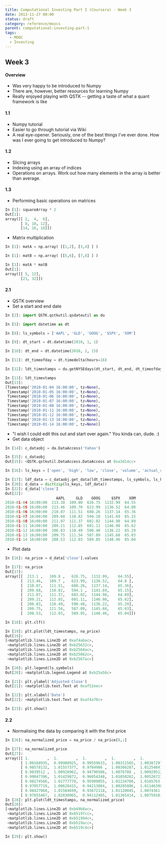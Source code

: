 ```yaml
---
title: Computational Investing Part I (Coursera) - Week 3
date: 2013-11-27 00:00
status: draft
category: reference/moocs
parent: computational-investing-part-1
tags:
  - MOOC
  - Investing
---
```


## Week 3

#### Overview

* Was very happy to be introduced to Numpy
* There are, however, better resources for learning Numpy
* Really enjoyed playing with QSTK -- getting a taste of what a quant framework is like

#### 1.1

* Numpy tutorial
* Easier to go through tutorial via Wiki
* A real eye-opener. Seriously, one of the best things I've ever done. How was I ever going to get introduced to Numpy?

#### 1.2

* Slicing arrays
* Indexing using an array of indices
* Operations on arrays. Work out how many elements in the array is better than average.

#### 1.3

* Performing basic operations on matrices

```python
In [1]: squareArray * 2
Out[1]:
array([[ 2,  4,  6],
       [ 8, 10, 12],
       [14, 16, 18]])
```

* Matrix multiplication

```python
In [1]: matA = np.array( [[1,2], [3,4] ] )

In [1]: matB = np.array( [[5,6], [7,8] ] )

In [1]: matA * matB
Out[1]:
array([[ 5, 12],
       [21, 32]])
```

#### 2.1

* QSTK overview
* Set a start and end date

```python
In [2]: import QSTK.qstkutil.qsdateutil as du

In [5]: import datetime as dt

In [8]: ls_symbols = ['AAPL', 'GLD', 'GOOG', '$SPX', 'XOM']

In [9]: dt_start = dt.datetime(2010, 1, 1)

In [10]: dt_end = dt.datetime(2010, 1, 15)

In [11]: dt_timeofday = dt.timedelta(hours=16)

In [12]: ldt_timestamps = du.getNYSEdays(dt_start, dt_end, dt_timeofday)

In [13]: ldt_timestamps
Out[13]:
[Timestamp('2010-01-04 16:00:00', tz=None),
 Timestamp('2010-01-05 16:00:00', tz=None),
 Timestamp('2010-01-06 16:00:00', tz=None),
 Timestamp('2010-01-07 16:00:00', tz=None),
 Timestamp('2010-01-08 16:00:00', tz=None),
 Timestamp('2010-01-11 16:00:00', tz=None),
 Timestamp('2010-01-12 16:00:00', tz=None),
 Timestamp('2010-01-13 16:00:00', tz=None),
 Timestamp('2010-01-14 16:00:00', tz=None)]
```

* "I wish I could edit this out and start over again." You kinda can, dude. :)
* Get data object

```python
In [14]: c_dataobj = da.DataAccess('Yahoo')

In [15]: c_dataobj
Out[15]: <QSTK.qstkutil.DataAccess.DataAccess at 0xa3d14cc>

In [16]: ls_keys = ['open', 'high', 'low', 'close', 'volume', 'actual_close']

In [17]: ldf_data = c_dataobj.get_data(ldt_timestamps, ls_symbols, ls_keys)
In [20]: d_data = dict(zip(ls_keys, ldf_data))
In [22]: d_data['close']
Out[22]:
                       AAPL     GLD    GOOG     $SPX    XOM
2010-01-04 16:00:00  213.10  109.80  626.75  1132.99  64.55
2010-01-05 16:00:00  213.46  109.70  623.99  1136.52  64.80
2010-01-06 16:00:00  210.07  111.51  608.26  1137.14  65.36
2010-01-07 16:00:00  209.68  110.82  594.10  1141.69  65.15
2010-01-08 16:00:00  211.07  111.37  602.02  1144.98  64.89
2010-01-11 16:00:00  209.21  112.85  601.11  1146.98  65.62
2010-01-12 16:00:00  206.83  110.49  590.48  1136.22  65.29
2010-01-13 16:00:00  209.75  111.54  587.09  1145.68  65.03
2010-01-14 16:00:00  208.53  112.03  589.85  1148.46  65.04

```

* Plot data

```python
In [16]: na_price = d_data['close'].values

In [17]: na_price
Out[17]:
array([[  213.1 ,   109.8 ,   626.75,  1132.99,    64.55],
       [  213.46,   109.7 ,   623.99,  1136.52,    64.8 ],
       [  210.07,   111.51,   608.26,  1137.14,    65.36],
       [  209.68,   110.82,   594.1 ,  1141.69,    65.15],
       [  211.07,   111.37,   602.02,  1144.98,    64.89],
       [  209.21,   112.85,   601.11,  1146.98,    65.62],
       [  206.83,   110.49,   590.48,  1136.22,    65.29],
       [  209.75,   111.54,   587.09,  1145.68,    65.03],
       [  208.53,   112.03,   589.85,  1148.46,    65.04]])

In [18]: plt.clf()

In [19]: plt.plot(ldt_timestamps, na_price)
Out[19]:
[<matplotlib.lines.Line2D at 0xaf4abac>,
 <matplotlib.lines.Line2D at 0xb25632c>,
 <matplotlib.lines.Line2D at 0xb2564ac>,
 <matplotlib.lines.Line2D at 0xb25662c>,
 <matplotlib.lines.Line2D at 0xb2567ac>]

In [20]: plt.legend(ls_symbols)
Out[20]: <matplotlib.legend.Legend at 0xb25a56c>

In [21]: plt.ylabel('Adjusted Close')
Out[21]: <matplotlib.text.Text at 0xaf52eec>

In [22]: plt.xlabel('Date')
Out[22]: <matplotlib.text.Text at 0xaf4a70c>

In [23]: plt.show()
```

#### 2.2

* Normalising the data by comparing it with the first price

```python
In [26]: na_normalized_price = na_price / na_price[0,:]

In [27]: na_normalized_price
Out[27]:
array([[ 1.        ,  1.        ,  1.        ,  1.        ,  1.        ],
       [ 1.00168935,  0.99908925,  0.99559633,  1.00311565,  1.00387297],
       [ 0.98578132,  1.01557377,  0.9704986 ,  1.00366287,  1.01254841],
       [ 0.9839512 ,  1.00928962,  0.94790586,  1.0076788 ,  1.00929512],
       [ 0.99047396,  1.01429872,  0.96054248,  1.01058262,  1.00526723],
       [ 0.98174566,  1.02777778,  0.95909055,  1.01234786,  1.0165763 ],
       [ 0.97057719,  1.00628415,  0.94213004,  1.00285086,  1.01146398],
       [ 0.98427968,  1.01584699,  0.93672118,  1.01120045,  1.0074361 ],
       [ 0.97855467,  1.02030965,  0.94112485,  1.01365414,  1.00759101]])
In [28]: plt.plot(ldt_timestamps, na_normalized_price)
Out[28]:
[<matplotlib.lines.Line2D at 0xb49b8ac>,
 <matplotlib.lines.Line2D at 0xb5197cc>,
 <matplotlib.lines.Line2D at 0xb51994c>,
 <matplotlib.lines.Line2D at 0xb519acc>,
 <matplotlib.lines.Line2D at 0xb519c4c>]

In [29]: plt.show()
```

